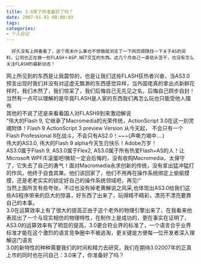 ```yaml
---
title: 3.0来了你准备好了吗？
date: 2007-01-01 08:00:03
tags:
categories:
- 个人日记
---
```

      好久没有上网看看了，这个周末什么事也不想做就浏览了一下网页顺随找一下关于AS的资料，公司也正在做一些FLASH＋ASP.NET交互的东西。这几个月自己一直低头苦干，也没有怎么关注FLASH的最新动态！   
 网上所见到的东西是让我震惊的，也是让我们这些FLASH狂热者兴奋，当AS3.0预言出现时我们并没有对这虚无飘渺的东西感觉异样，当外国佬真的拿出点新鲜花样时，我们木然了，我们惊呆了，我们后悔自己无先见之名，后悔自己顾步自封！当然有一点可以理解的是毕竟FLASH是人家的东西我们再怎么玩也只能受他人摆布   
 其他的不说了还是来看看国人对FLASH9到来激动解说   
 “伟大的Flash 9, 它继承了Macromedia的光荣传统，ActionScript 3.0在这一刻灵魂附体！Flash 9 ActionScript 3 preview Version 从今天起， 不会只有一个Flash Professional 8在战斗，不会只有AS2.0！~~~(声嘶力竭中....)   
 伟大的AS3.0, 伟大的Flash 9 alpha今天生日快乐！Adobe万岁！   
 AS3.0属于Flash 9, AS3.0属于Flex2, AS3.0属于所有热爱Flash+AS的人！让Microsoft WPF/E滚蛋吧!微软一定会后悔的，没有收购Macromedia，太保守了，它失去了自己的勇气！面对Macromedia永求创新的传统，没有拿出猛冲猛打的作风，他终于自食其果。他们该回家了，他们不用再在操作系统绑定上偷偷摸摸，还是老老实实的锁定好自己的操作系统领域吧，再见!”   
 当然上面所言有些夸张，不过也没有掉老黄解说之风采,也体现出AS3.0给我们这些AS程序带来的巨大的惊喜，好东西了出来了，玩得精不精彩，漂亮不漂亮要靠自己的本事。   
 3.0在运算效率上有了很大的提高正由于这个老外的物理引擎出来了，在我看来他表现出了一个与现实相仿的物理特性，在制作上是成功的，更在事实在证明了，AS3.0的运算效率有了明显的提高，3.0更合符业界的标准了，一个语言合乎业界标准才能在这个激烈的语言竞争圈中不被逃淘，更关键是方便每一位开发者深入理解这门语言   
 3.0的新特性的种种需要我们的时间和精力去研究，我们在期待3.02007年的正真上市的同时也在问自己：3.0来了，你准备好了吗？